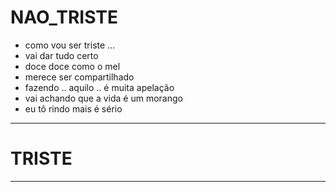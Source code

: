 # NAO_TRISTE

* como vou ser triste ...
* vai dar tudo certo
* doce doce como o mel
* merece ser compartilhado
* fazendo .. aquilo .. é muita apelação
* vai achando que a vida é um morango
* eu tô rindo mais é sério



---

# TRISTE




---




